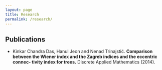 ```yaml
---
layout: page
title: Research
permalink: /research/
---
```



Publications
------------

* Kinkar Chandra Das, Hanul Jeon and Nenad Trinajstić. **Comparison between the Wiener index and the Zagreb indices and the eccentric connec-
tivity index for trees.** Discrete Applied Mathematics (2014).
